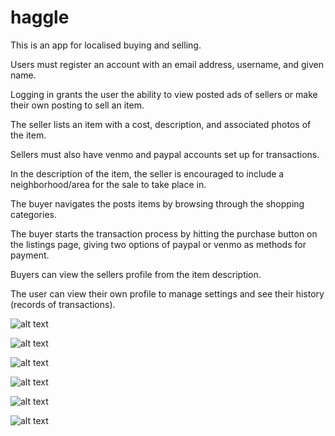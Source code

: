 # haggle
This is an app for localised buying and selling.

Users must register an account with an email address, username, and given name.

Logging in grants the user the ability to view posted ads of sellers or make their own posting to sell an item.

The seller lists an item with a cost, description, and associated photos of the item.

Sellers must also have venmo and paypal accounts set up for transactions.

In the description of the item, the seller is encouraged to include a neighborhood/area for the sale to take place in.

The buyer navigates the posts items by browsing through the shopping categories.

The buyer starts the transaction process by hitting the purchase button on the listings page, giving two options of paypal or venmo as methods for payment.

Buyers can view the sellers profile from the item description.

The user can view their own profile to manage settings and see their history (records of transactions).


![alt text](https://i.imgur.com/vFXjdip.png)

![alt text](https://i.imgur.com/44o8QpP.png)

![alt text](https://i.imgur.com/3Csylx6.png)

![alt text](https://i.imgur.com/ClVbdGW.png)

![alt text](https://i.imgur.com/hvYCDLY.png)

![alt text](https://i.imgur.com/mip7oAr.png)
